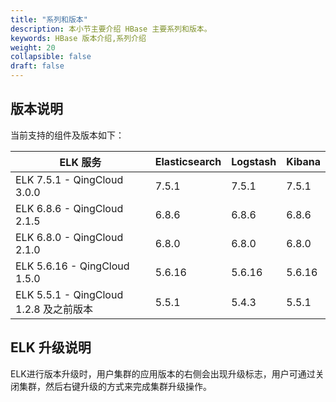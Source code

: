 ```yaml
---
title: "系列和版本"
description: 本小节主要介绍 HBase 主要系列和版本。 
keywords: HBase 版本介绍,系列介绍 
weight: 20
collapsible: false
draft: false
---
```


## 版本说明

当前支持的组件及版本如下：

| ELK 服务                               | Elasticsearch | Logstash | Kibana |
| -------------------------------------- | ------------- | -------- | ------ |
| ELK 7.5.1 - QingCloud 3.0.0            | 7.5.1         | 7.5.1    | 7.5.1  |
| ELK 6.8.6 - QingCloud 2.1.5            | 6.8.6         | 6.8.6    | 6.8.6  |
| ELK 6.8.0 - QingCloud 2.1.0            | 6.8.0         | 6.8.0    | 6.8.0  |
| ELK 5.6.16 - QingCloud 1.5.0           | 5.6.16        | 5.6.16   | 5.6.16 |
| ELK 5.5.1 - QingCloud 1.2.8 及之前版本 | 5.5.1         | 5.4.3    | 5.5.1  |

## ELK 升级说明

ELK进行版本升级时，用户集群的应用版本的右侧会出现升级标志，用户可通过关闭集群，然后右键升级的方式来完成集群升级操作。

